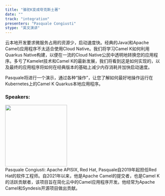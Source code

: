 ```yaml
---
title: "骆驼K变成夸克斯土著"
date: "" 
track: "integration"
presenters: "Pasquale Congiusti"
stype: "英文演讲"
---
```

云本地开发要求微服务占用的资源少，启动速度快。经典的Java(和Apache Camel)应用程序不太适合使用Cloud Native。我们将学习Camel K如何利用Quarkus Native构建，以便在一流的Cloud Native公民中透明地转换您的应用程序。多亏了Kamelet技术和Camel K的最新发展，我们将看到这是如何实现的，以及最终的应用程序将如何在经典版本的基础上减少内存消耗并加快启动速度。

Pasquale将进行一个演示，通过各种“操作”，让您了解如何最好地操作运行在Kubernetes上的Camel K Quarkus本地应用程序。
 ### Speakers: 
 <img src="images/speaker/1137.png" width="200" /><br>Pasquale Congiusti: Apache APISIX, Red Hat, Pasquale自2019年起担任Red Hat的软件工程师。自2021年以来，他是Apache Camel的提交者，也是Camel K的活跃贡献者，该项目旨在简化云中的Camel应用程序开发。他经常为Apache Camel和Syndesis开源项目做出贡献。

 
